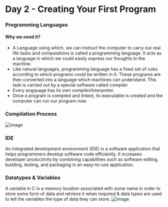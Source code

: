 # Day 2 - Creating Your First Program

### Programming Languages
#### Why we need it?
- A Language using which, we can instruct the computer to carry out real life tasks and computations is called a programming language. It acts as a language in which we could easily express our thoughts to the machine.
- Like natural languages, programming language has a fixed set of rules according to which programs could be written in it. These programs are then converted into a language which machines can understand. This task is carried out by a special software called compiler
- Every angquage has its own compiler/Interpreter.
- Once a program is compiled and linked, its executable is created and the computer can run our program now.

### Compilation Process
![image](https://user-images.githubusercontent.com/82137686/216605020-cc897bb2-b8be-4825-8e47-e9dae068b688.png)

### IDE
An integrated development environment (IDE) is a software application that helps programmers develop software code efficiently. It increases developer productivity by combining capabilities such as software editing, building, testing, and packaging in an easy-to-use application.

### Datatypes & Variables
A variable in C is a memory location associated with some name in order to store some form of data and retrieve it when required & data types are used to tell the variables the type of data they can store.
![image](https://user-images.githubusercontent.com/82137686/216607372-098153ae-3de7-4cf9-bb5b-aa13ed16cf35.png)

